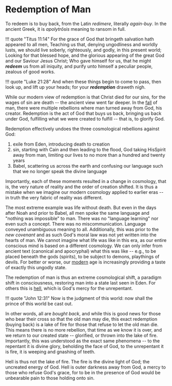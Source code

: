 # Redemption of Man

To redeem is to buy back, from the Latin *redimere*, literally *again-buy*.
In the ancient Greek, it is *apolytrōsis* meaning to ransom in full.

!!! quote "Titus 11:14"
    For the grace of God that bringeth salvation hath appeared to all men, 
    Teaching us that, denying ungodliness and worldly lusts, we should live soberly, righteously, and godly, in this present world; 
    Looking for that blessed hope, and the glorious appearing of the great God and our Saviour Jesus Christ; 
    Who gave himself for us, that he might ***redeem*** us from all iniquity, and purify unto himself a peculiar people, zealous of good works.

!!! quote "Luke 21:28"
    And when these things begin to come to pass, then look up, and lift up your heads; for your ***redemption*** draweth nigh.


While our modern view of redemption is that Christ died for our sins, for the wages of sin are death -- the ancient view went far deeper.
In the [fall](fall.md) of man, there were multiple rebellions where man turned away from God, his creator.
Redemption is the act of God that buys us back, bringing us back under God, fulfilling what we were created to fulfill -- that is, to glorify God.

Redemption effectively undoes the three cosmological rebellions against God:

1. exile from Eden, introducing death to creation 
2. sin, starting with Cain and then leading to the flood, God taking HisSpirit away from man, limiting our lives to no more than a hundred and twenty years
3. Babel, scattering us across the earth and confusing our language such that we no longer speak the divine language

Importantly, each of these moments resulted in a change in cosmology, that is, the very nature of reality and the order of creation shifted.
It is thus a mistake when we imagine our modern cosmology applied to earlier eras -- in truth the very fabric of reality was different.

The most extreme example was life without death. But even in the days after Noah and prior to Babel, all men spoke the same language and "nothing was impossible" to man. 
There was no "language learning" nor even such a concept. 
There was no miscommunication. 
Language conveyed unambiguous meaning to all.
Additionally, this was prior to the *new covenant* and as such God's moral law was not yet written into the hearts of man.
We cannot imagine what life was like in this era, as our entire conscious mind is based on a different cosmology.
We can only infer from ancient text (canonical and apocryphal) what this was like -- e.g., to be placed beneath the gods (spirits), to be subject to demons, playthings of devils.
For better or worse, our [modern](../modern-views/index.md) age is increasingly providing a taste of exactly this ungodly state.

The redemption of man is thus an extreme cosmological shift, a paradigm shift in consciousness, restoring man into a state last seen in Eden.
For others this is [hell](../logos/harrowing.md), which is God's mercy for the unrepentant.

!!! quote "John 12:31"
    Now is the judgment of this world: now shall the prince of this world be cast out.


In other words, all are *bought back*, and while this is good news for those who bear their cross so that the old man may die, this exact redemption (buying back) is a lake of fire for those that refuse to let the old man die.
This means there is no more rebellion, that time as we know it is over, and we return to our created state -- glorified, or thrown into the lake of fire.
Importantly, this was understood as the exact same phenomena -- to the repentant it is divine glory, beholding the face of God, to the unrepentant it is fire, it is weeping and gnashing of teeth.

Hell is thus not the lake of fire.
The fire is the divine light of God; the uncreated energy of God.
Hell is outer darkness away from God, a mercy to those who refuse God's grace, for to be in the presence of God would be unbearable pain to those holding onto sin.










































